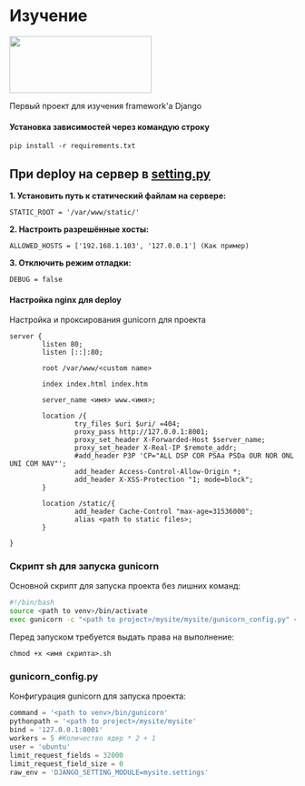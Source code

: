 # Изучение
<img src="https://upload.wikimedia.org/wikipedia/commons/thumb/7/75/Django_logo.svg/1200px-Django_logo.svg.png" width = 250 height = 100>


Первый проект для изучения framework'a Django

#### Установка зависимостей через командую строку
```
pip install -r requirements.txt 
```
## При deploy на сервер в [setting.py](https://github.com/TheJecksMan/djangoVS/blob/master/mysite/mysite/settings.py)

**1. Установить путь к статический файлам на сервере:**
```
STATIC_ROOT = '/var/www/static/'
```

**2. Настроить разрешённые хосты:**
```
ALLOWED_HOSTS = ['192.168.1.103', '127.0.0.1'] (Как пример)
```
**3. Отключить режим отладки:**
```
DEBUG = false
```

#### Настройка nginx для deploy
Настройка и проксирования gunicorn для проекта
```
server {
        listen 80;
        listen [::]:80;

        root /var/www/<custom name>

        index index.html index.htm

        server_name <имя> www.<имя>;

        location /{
                try_files $uri $uri/ =404;
                proxy_pass http://127.0.0.1:8001;
                proxy_set_header X-Forwarded-Host $server_name;
                proxy_set_header X-Real-IP $remote_addr;
                #add_header P3P 'CP="ALL DSP COR PSAa PSDa OUR NOR ONL UNI COM NAV"';
                add_header Access-Control-Allow-Origin *;
                add_header X-XSS-Protection "1; mode=block";
        }

        location /static/{
                add_header Cache-Control "max-age=31536000";
                alias <path to static files>;
        }

}
```

### Скрипт sh для запуска gunicorn
Основной скрипт для запуска проекта без лишних команд:
```bash
#!/bin/bash
source <path to venv>/bin/activate
exec gunicorn -c "<path to project>/mysite/mysite/gunicorn_config.py" <custom name>.wsgi
```

Перед запуском требуется выдать права на выполнение:
```
chmod +x <имя скрипта>.sh
```

### gunicorn_config.py
Конфигурация gunicorn для запуска проекта:

```python
command = '<path to venv>/bin/gunicorn'
pythonpath = '<path to project>/mysite/mysite'
bind = '127.0.0.1:8001'
workers = 5 #Количество ядер * 2 + 1
user = 'ubuntu'
limit_request_fields = 32000
limit_request_field_size = 0
raw_env = 'DJANGO_SETTING_MODULE=mysite.settings'
```

